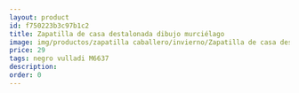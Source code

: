 ```yaml
---
layout: product
id: f750223b3c97b1c2
title: Zapatilla de casa destalonada dibujo murciélago
image: img/productos/zapatilla caballero/invierno/Zapatilla de casa destalonada dibujo murciélago=29=negro vulladi M6637.webp
price: 29
tags: negro vulladi M6637
description: 
order: 0
---
```

